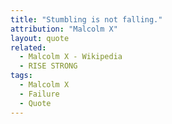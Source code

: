 ```yaml
---
title: "Stumbling is not falling."
attribution: "Malcolm X"
layout: quote
related:
  - Malcolm X - Wikipedia
  - RISE STRONG
tags:
  - Malcolm X
  - Failure
  - Quote
---
```

